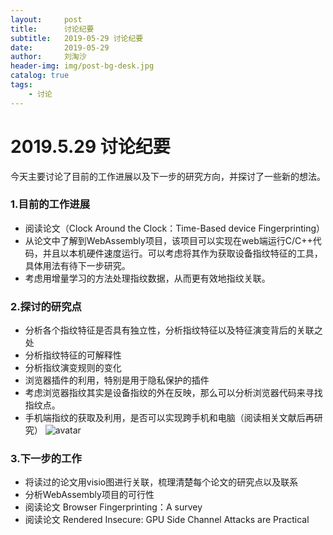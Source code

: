 ```yaml
---
layout:     post
title:      讨论纪要
subtitle:   2019-05-29 讨论纪要
date:       2019-05-29
author:     刘淘沙
header-img: img/post-bg-desk.jpg
catalog: true
tags:
    - 讨论
---
```


# 2019.5.29 讨论纪要



今天主要讨论了目前的工作进展以及下一步的研究方向，并探讨了一些新的想法。

  
### 1.目前的工作进展

  - 阅读论文（Clock Around the Clock：Time-Based device Fingerprinting）
  - 从论文中了解到WebAssembly项目，该项目可以实现在web端运行C/C++代码，并且以本机硬件速度运行。可以考虑将其作为获取设备指纹特征的工具，具体用法有待下一步研究。
  - 考虑用增量学习的方法处理指纹数据，从而更有效地指纹关联。

### 2.探讨的研究点
 - 分析各个指纹特征是否具有独立性，分析指纹特征以及特征演变背后的关联之处
 - 分析指纹特征的可解释性
 - 分析指纹演变规则的变化
 - 浏览器插件的利用，特别是用于隐私保护的插件
- 考虑浏览器指纹其实是设备指纹的外在反映，那么可以分析浏览器代码来寻找指纹点。
- 手机端指纹的获取及利用，是否可以实现跨手机和电脑（阅读相关文献后再研究）
![avatar](/img/post-bg-2015.jpg)

### 3.下一步的工作

- 将读过的论文用visio图进行关联，梳理清楚每个论文的研究点以及联系
- 分析WebAssembly项目的可行性
- 阅读论文 Browser Fingerprinting：A survey
- 阅读论文 Rendered Insecure: GPU Side Channel Attacks are Practical




